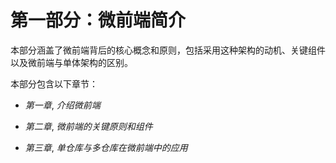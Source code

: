 # 第一部分：微前端简介

本部分涵盖了微前端背后的核心概念和原则，包括采用这种架构的动机、关键组件以及微前端与单体架构的区别。

本部分包含以下章节：

+   *第一章*, *介绍微前端*

+   *第二章*, *微前端的关键原则和组件*

+   *第三章*, *单仓库与多仓库在微前端中的应用*
